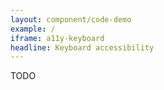 ```yaml
---
layout: component/code-demo
example: /
iframe: a11y-keyboard
headline: Keyboard accessibility
---
```



TODO
